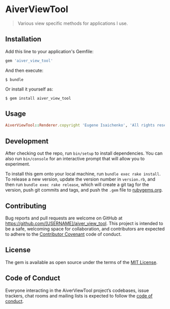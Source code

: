 # AiverViewTool

> Various view specific methods for applications I use.

## Installation

Add this line to your application's Gemfile:

```ruby
gem 'aiver_view_tool'
```

And then execute:

    $ bundle

Or install it yourself as:

    $ gem install aiver_view_tool

## Usage

```ruby
AiverViewTool::Renderer.copyright 'Eugene Isaichenko', 'All rights reserved'
```

## Development

After checking out the repo, run `bin/setup` to install dependencies. You can also run `bin/console` for an interactive prompt that will allow you to experiment.

To install this gem onto your local machine, run `bundle exec rake install`. To release a new version, update the version number in `version.rb`, and then run `bundle exec rake release`, which will create a git tag for the version, push git commits and tags, and push the `.gem` file to [rubygems.org](https://rubygems.org).

## Contributing

Bug reports and pull requests are welcome on GitHub at https://github.com/[USERNAME]/aiver_view_tool. This project is intended to be a safe, welcoming space for collaboration, and contributors are expected to adhere to the [Contributor Covenant](http://contributor-covenant.org) code of conduct.

## License

The gem is available as open source under the terms of the [MIT License](https://opensource.org/licenses/MIT).

## Code of Conduct

Everyone interacting in the AiverViewTool project’s codebases, issue trackers, chat rooms and mailing lists is expected to follow the [code of conduct](https://github.com/[USERNAME]/aiver_view_tool/blob/master/CODE_OF_CONDUCT.md).
